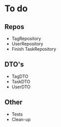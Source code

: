 # To do

## Repos

- TagRepository
- UserRepository
- Finish TaskRepository

## DTO's

- TagDTO
- TaskDTO
- UserDTO

## Other

- Tests
- Clean-up
